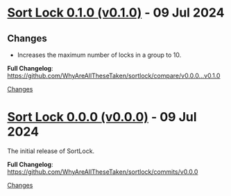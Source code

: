 <a name="v0.1.0"></a>
# [Sort Lock 0.1.0 (v0.1.0)](https://github.com/WhyAreAllTheseTaken/sortlock/releases/tag/v0.1.0) - 09 Jul 2024

## Changes
- Increases the maximum number of locks in a group to 10.

**Full Changelog**: https://github.com/WhyAreAllTheseTaken/sortlock/compare/v0.0.0...v0.1.0


[Changes][v0.1.0]


<a name="v0.0.0"></a>
# [Sort Lock 0.0.0 (v0.0.0)](https://github.com/WhyAreAllTheseTaken/sortlock/releases/tag/v0.0.0) - 09 Jul 2024

The initial release of SortLock.

**Full Changelog**: https://github.com/WhyAreAllTheseTaken/sortlock/commits/v0.0.0

[Changes][v0.0.0]


[v0.1.0]: https://github.com/WhyAreAllTheseTaken/sortlock/compare/v0.0.0...v0.1.0
[v0.0.0]: https://github.com/WhyAreAllTheseTaken/sortlock/tree/v0.0.0

<!-- Generated by https://github.com/rhysd/changelog-from-release v3.7.1 -->
